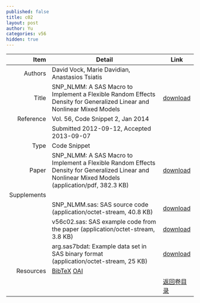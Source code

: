 ```yaml
---
published: false
title: c02
layout: post
author: Yu
categories: v56
hidden: true
---
```


| Item | Detail | Link |
|---:|---|---|
| Authors | David Vock, Marie Davidian, Anastasios Tsiatis| |
| Title |SNP_NLMM: A SAS Macro to Implement a Flexible Random Effects Density for Generalized Linear and Nonlinear Mixed Models | [download](http://www.jstatsoft.org/v56/c02/paper) |
| Reference |Vol. 56, Code Snippet 2, Jan 2014 | |
| | Submitted 2012-09-12, Accepted 2013-09-07| | 
| Type | Code Snippet| |
| Paper | SNP_NLMM: A SAS Macro to Implement a Flexible Random Effects Density for Generalized Linear and Nonlinear Mixed Models  (application/pdf, 382.3 KB)| [download](http://www.jstatsoft.org/v56/c02/paper) |
| Supplements | | |
| |SNP_NLMM.sas:     SAS source code  (application/octet-stream, 40.8 KB)|  [download](http://www.jstatsoft.org/v56/c02/supp/1) |
| |v56c02.sas:       SAS example code from the paper  (application/octet-stream, 3.8 KB)|  [download](http://www.jstatsoft.org/v56/c02/supp/2) |
| |arg.sas7bdat:     Example data set in SAS binary format  (application/octet-stream, 25 KB)|  [download](http://www.jstatsoft.org/v56/c02/supp/3) |
| Resources | [BibTeX](http://www.jstatsoft.org/v56/c02/bibtex) [OAI](http://www.jstatsoft.org/oai?verb=GetRecord&identifier=oai.jstatsoft/v56/c02&prefix=oai_dc)| |
| |  | [返回卷目录]({{site.baseurl}}/volume/v56.html) |
